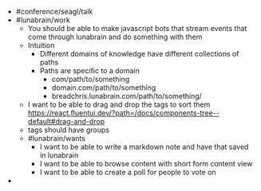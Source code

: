 - #conference/seagl/talk
- #lunabrain/work
	- You should be able to make javascript bots that stream events that come through lunabrain and do something with them
	- Intuition
		- Different domains of knowledge have different collections of paths
		- Paths are specific to a domain
			- com/path/to/something
			- domain.com/path/to/something
			- breadchris.lunabrain.com/path/to/something/<uuid>
	- I want to be able to drag and drop the tags to sort them https://react.fluentui.dev/?path=/docs/components-tree--default#drag-and-drop
	- tags should have groups
	- #lunabrain/wants
		- I want to be able to write a markdown note and have that saved in lunabrain
		- I want to be able to browse content with short form content view
		- I want to be able to create a poll for people to vote on
-